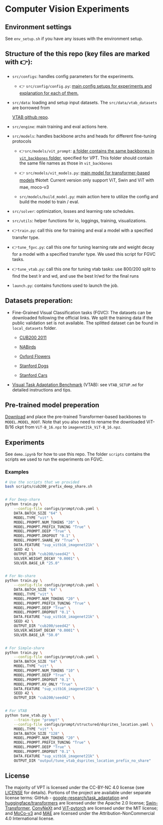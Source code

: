 # Computer Vision Experiments


## Environment settings

See `env_setup.sh` if you have any issues with the environment setup. 


## Structure of the this repo (key files are marked with 👉):

- `src/configs`: handles config parameters for the experiments.
  
  * 👉 `src/config/config.py`: <u>main config setups for experiments and explanation for each of them. </u> 

- `src/data`: loading and setup input datasets. The `src/data/vtab_datasets` are borrowed from 

  [VTAB github repo](https://github.com/google-research/task_adaptation/tree/master/task_adaptation/data).


- `src/engine`: main training and eval actions here.

- `src/models`: handles backbone archs and heads for different fine-tuning protocols 

    * 👉`src/models/vit_prompt`: <u>a folder contains the same backbones in `vit_backbones` folder,</u> specified for VPT. This folder should contain the same file names as those in  `vit_backbones`

    * 👉 `src/models/vit_models.py`: <u>main model for transformer-based models</u> ❗️Note❗️: Current version only support ViT, Swin and ViT with mae, moco-v3

    * `src/models/build_model.py`: main action here to utilize the config and build the model to train / eval.

- `src/solver`: optimization, losses and learning rate schedules.  
- `src/utils`: helper functions for io, loggings, training, visualizations. 
- 👉`train.py`: call this one for training and eval a model with a specified transfer type.
- 👉`tune_fgvc.py`: call this one for tuning learning rate and weight decay for a model with a specified transfer type. We used this script for FGVC tasks.
- 👉`tune_vtab.py`: call this one for tuning vtab tasks: use 800/200 split to find the best lr and wd, and use the best lr/wd for the final runs
- `launch.py`: contains functions used to launch the job.


## Datasets preperation:

- Fine-Grained Visual Classification tasks (FGVC): The datasets can be downloaded following the official links. We split the training data if the public validation set is not available. The splitted dataset can be found in `local_datasets` folder.

  - [CUB200 2011](https://data.caltech.edu/records/65de6-vp158)

  - [NABirds](http://info.allaboutbirds.org/nabirds/)

  - [Oxford Flowers](https://www.robots.ox.ac.uk/~vgg/data/flowers/)

  - [Stanford Dogs](http://vision.stanford.edu/aditya86/ImageNetDogs/main.html)

  - [Stanford Cars](https://ai.stanford.edu/~jkrause/cars/car_dataset.html)

- [Visual Task Adaptation Benchmark](https://google-research.github.io/task_adaptation/) (VTAB): see `VTAB_SETUP.md` for detailed instructions and tips.


## Pre-trained model preperation

[Download](https://storage.googleapis.com/vit_models/imagenet21k/ViT-B_16.npz) and place the pre-trained Transformer-based backbones to `MODEL.MODEL_ROOT`. Note that you also need to rename the downloaded ViT-B/16 ckpt from `ViT-B_16.npz` to `imagenet21k_ViT-B_16.npz`.


## Experiments

See `demo.ipynb` for how to use this repo. The folder `scripts` contains the scripts we used to run the experiments on FGVC.

### Examples

```bash
# Use the scripts that we provided
bash scripts/cub200_prefix_deep_share.sh


# For Deep-share
python train.py \
    --config-file configs/prompt/cub.yaml \
    DATA.BATCH_SIZE "64" \
    MODEL.TYPE "vit" \
    MODEL.PROMPT.NUM_TOKENS "20" \
    MODEL.PROMPT.PREFIX_TUNING "True" \
    MODEL.PROMPT.DEEP "True" \
    MODEL.PROMPT.DROPOUT "0.1" \
    MODEL.PROMPT.SHARE_KV "True" \
    DATA.FEATURE "sup_vitb16_imagenet21k" \
    SEED 42 \
    OUTPUT_DIR "cub200/seed42" \
    SOLVER.WEIGHT_DECAY "0.0001" \
    SOLVER.BASE_LR "25.0"


# For No-share
python train.py \
    --config-file configs/prompt/cub.yaml \
    DATA.BATCH_SIZE "64" \
    MODEL.TYPE "vit" \
    MODEL.PROMPT.NUM_TOKENS "20" \
    MODEL.PROMPT.PREFIX_TUNING "True" \
    MODEL.PROMPT.DEEP "True" \
    MODEL.PROMPT.DROPOUT "0.1" \
    DATA.FEATURE "sup_vitb16_imagenet21k" \
    SEED 42 \
    OUTPUT_DIR "cub200/seed42" \
    SOLVER.WEIGHT_DECAY "0.0001" \
    SOLVER.BASE_LR "50.0"


# For Simple-share
python train.py \
    --config-file configs/prompt/cub.yaml \
    DATA.BATCH_SIZE "64" \
    MODEL.TYPE "vit" \
    MODEL.PROMPT.NUM_TOKENS "10" \
    MODEL.PROMPT.DEEP "True" \
    MODEL.PROMPT.DROPOUT "0.1" \
    MODEL.PROMPT.KV_ONLY "True" \
    DATA.FEATURE "sup_vitb16_imagenet21k" \
    SEED 42 \
    OUTPUT_DIR "cub200/seed42" \


# For VTAB
python tune_vtab.py \
    --train-type "prompt" \
    --config-file configs/prompt/structured/dsprites_location.yaml \
    MODEL.TYPE "vit" \
    DATA.BATCH_SIZE "128" \
    MODEL.PROMPT.NUM_TOKENS "20" \
    MODEL.PROMPT.PREFIX_TUNING "True" \
    MODEL.PROMPT.DEEP "True" \
    MODEL.PROMPT.DROPOUT "0.1" \
    DATA.FEATURE "sup_vitb16_imagenet21k" \
    OUTPUT_DIR "output/tune_vtab_dsprites_location_prefix_no_share"   
```


## License

The majority of VPT is licensed under the CC-BY-NC 4.0 license (see [LICENSE](https://github.com/KMnP/vpt/blob/main/LICENSE) for details). Portions of the project are available under separate license terms: GitHub - [google-research/task_adaptation](https://github.com/google-research/task_adaptation) and [huggingface/transformers](https://github.com/huggingface/transformers) are licensed under the Apache 2.0 license; [Swin-Transformer](https://github.com/microsoft/Swin-Transformer), [ConvNeXt](https://github.com/facebookresearch/ConvNeXt) and [ViT-pytorch](https://github.com/jeonsworld/ViT-pytorch) are licensed under the MIT license; and [MoCo-v3](https://github.com/facebookresearch/moco-v3) and [MAE](https://github.com/facebookresearch/mae) are licensed under the Attribution-NonCommercial 4.0 International license.












